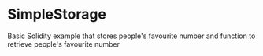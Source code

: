 # SimpleStorage
Basic Solidity example that stores people's favourite number and function to retrieve people's favourite number
